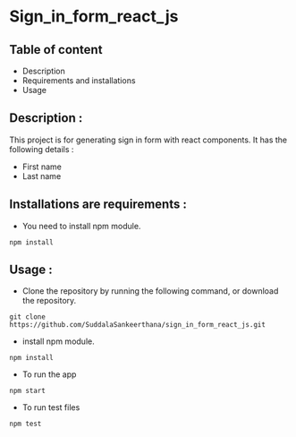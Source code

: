 # Sign_in_form_react_js

## Table of content
- Description
- Requirements and installations
- Usage
## Description :  

This project is for generating sign in form with react components.
It has the following details :

- First name
- Last name

## Installations are requirements :
- You need to install npm module.
```
npm install
```
## Usage :
- Clone the repository by running the following command, or download the repository.
```
git clone https://github.com/SuddalaSankeerthana/sign_in_form_react_js.git
```
- install npm module.
```
npm install
```
- To run the app
```
npm start
```
- To run test files 
```
npm test
```


